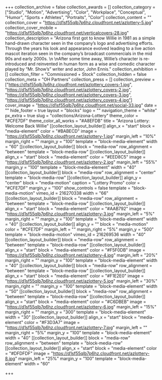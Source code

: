 +++
collection_archive = false
collection_awards = []
collection_category = ["Studio", "Motion", "Advertising", "Color", "Workplace", "Conceptual", "Humor", "Sports + Athletes", "Portraits", "Color"]
collection_content = ""
collection_cover = "https://d1sf55qlb7p6hz.cloudfront.net/azlottery-5.jpg"
collection_cover_mobile = "https://d1sf55qlb7p6hz.cloudfront.net/verticalcovers-28.jpg"
collection_description = "Arizona first got to know Willie in 1981 as a simple hand-drawn character seen in the company’s logo and advertising efforts. Through the years his look and appearance evolved leading to a live action mascot iteration seen in the company’s broadcast commercials in the mid 90s and early 2000s.  \n  \nAfter some time away, Willie’s character is re-introduced and reinvented in human form as a wise and comedic character played by “Mr. Show’s” writer and actor, John Ennis."
collection_exhibition = []
collection_filter = "Commissioned + Stock"
collection_hidden = false
collection_meta = "OH Partners"
collection_press = []
collection_preview = ["https://d1sf55qlb7p6hz.cloudfront.net/azlottery_covers-1.jpg", "https://d1sf55qlb7p6hz.cloudfront.net/azlottery_covers-2.jpg", "https://d1sf55qlb7p6hz.cloudfront.net/azlottery_covers-3.jpg", "https://d1sf55qlb7p6hz.cloudfront.net/azlottery_covers-4.jpg"]
cover_image = "https://d1sf55qlb7p6hz.cloudfront.net/social-33.jpg"
date = ""
hide_footer = true
layout = "blocks"
logo = ""
navigation_theme = "white"
px_extra = true
slug = "collections/Arizona-Lottery"
theme_color = "#CFE7DF"
theme_color_all_works = "#A8EFDB"
title = "Arizona Lottery: Welcome Back Willie"
[[collection_layout_builder]]
align_x = "start"
block = "media-element"
color = "#BABECD"
image = "https://d1sf55qlb7p6hz.cloudfront.net/azlottery-1.jpg"
margin_left = "10%"
margin_right = ""
margin_y = "100"
template = "block-media-element"
width = "60"
[[collection_layout_builder]]
block = "media-row"
row_alignment = "between"
template = "block-media-row"
[[collection_layout_builder]]
align_x = "start"
block = "media-element"
color = "#EED8C5"
image = "https://d1sf55qlb7p6hz.cloudfront.net/azlottery-2.jpg"
margin_left = "55%"
margin_y = "100"
template = "block-media-element"
width = "40"
[[collection_layout_builder]]
block = "media-row"
row_alignment = "center"
template = "block-media-row"
[[collection_layout_builder]]
align_y = "center"
block = "media-motion"
caption = "Lottery Promo"
color = "#CFE7DF"
margin_y = "100"
show_controls = false
template = "block-media-motion"
vimeo_id = 216270338
width = "66"
[[collection_layout_builder]]
block = "media-row"
row_alignment = "between"
template = "block-media-row"
[[collection_layout_builder]]
align_x = "start"
block = "media-element"
color = "#AAB792"
image = "https://d1sf55qlb7p6hz.cloudfront.net/azlottery-3.jpg"
margin_left = "5%"
margin_right = ""
margin_y = "100"
template = "block-media-element"
width = "40"
[[collection_layout_builder]]
align_y = ""
block = "media-motion"
color = "#CFE7DF"
margin_left = ""
margin_right = "5%"
margin_y = "500"
template = "block-media-motion"
vimeo_id = 216269536
width = "40"
[[collection_layout_builder]]
block = "media-row"
row_alignment = "between"
template = "block-media-row"
[[collection_layout_builder]]
align_x = "start"
block = "media-element"
color = "#F5F0DB"
image = "https://d1sf55qlb7p6hz.cloudfront.net/azlottery-4.jpg"
margin_left = "20%"
margin_right = ""
margin_y = "100"
template = "block-media-element"
width = "40"
[[collection_layout_builder]]
block = "media-row"
row_alignment = "between"
template = "block-media-row"
[[collection_layout_builder]]
align_x = "start"
block = "media-element"
color = "#F1E2E0"
image = "https://d1sf55qlb7p6hz.cloudfront.net/azlottery-5.jpg"
margin_left = "30%"
margin_right = ""
margin_y = "100"
template = "block-media-element"
width = "50"
[[collection_layout_builder]]
block = "media-row"
row_alignment = "between"
template = "block-media-row"
[[collection_layout_builder]]
align_x = "start"
block = "media-element"
color = "#C6DBEB"
image = "https://d1sf55qlb7p6hz.cloudfront.net/azlottery-6.jpg"
margin_left = "15%"
margin_right = ""
margin_y = "300"
template = "block-media-element"
width = "30"
[[collection_layout_builder]]
align_x = "start"
block = "media-element"
color = "#F3D3A7"
image = "https://d1sf55qlb7p6hz.cloudfront.net/azlottery-7.jpg"
margin_left = ""
margin_right = "5%"
margin_y = "100"
template = "block-media-element"
width = "40"
[[collection_layout_builder]]
block = "media-row"
row_alignment = "between"
template = "block-media-row"
[[collection_layout_builder]]
align_x = "start"
block = "media-element"
color = "#DFDFDF"
image = "https://d1sf55qlb7p6hz.cloudfront.net/azlottery-8.jpg"
margin_left = "25%"
margin_y = "100"
template = "block-media-element"
width = "60"

+++
